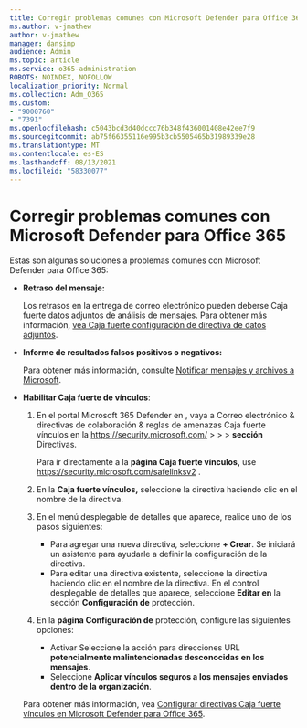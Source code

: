 ```yaml
---
title: Corregir problemas comunes con Microsoft Defender para Office 365
ms.author: v-jmathew
author: v-jmathew
manager: dansimp
audience: Admin
ms.topic: article
ms.service: o365-administration
ROBOTS: NOINDEX, NOFOLLOW
localization_priority: Normal
ms.collection: Adm_O365
ms.custom:
- "9000760"
- "7391"
ms.openlocfilehash: c5043bcd3d40dccc76b348f436001408e42ee7f9
ms.sourcegitcommit: ab75f66355116e995b3cb5505465b31989339e28
ms.translationtype: MT
ms.contentlocale: es-ES
ms.lasthandoff: 08/13/2021
ms.locfileid: "58330077"
---
```

# <a name="fix-common-problems-with-microsoft-defender-for-office-365"></a>Corregir problemas comunes con Microsoft Defender para Office 365

Estas son algunas soluciones a problemas comunes con Microsoft Defender para Office 365:

- **Retraso del mensaje:**

  Los retrasos en la entrega de correo electrónico pueden deberse Caja fuerte datos adjuntos de análisis de mensajes. Para obtener más información, [vea Caja fuerte configuración de directiva de datos adjuntos](https://docs.microsoft.com/microsoft-365/security/office-365-security/safe-attachments#safe-attachments-policy-settings).

- **Informe de resultados falsos positivos o negativos:**

  Para obtener más información, consulte [Notificar mensajes y archivos a Microsoft](https://docs.microsoft.com/microsoft-365/security/office-365-security/report-junk-email-messages-to-microsoft).

- **Habilitar Caja fuerte de vínculos**:

  1. En el portal Microsoft 365 Defender en , vaya a Correo electrónico & directivas de colaboración & reglas de amenazas Caja fuerte vínculos en la <https://security.microsoft.com/>  \>  \>  \>  **sección** Directivas.

     Para ir directamente a la **página Caja fuerte vínculos,** use <https://security.microsoft.com/safelinksv2> .

  2. En la **Caja fuerte vínculos,** seleccione la directiva haciendo clic en el nombre de la directiva.
  3. En el menú desplegable de detalles que aparece, realice uno de los pasos siguientes:
     - Para agregar una nueva directiva, seleccione **+ Crear**. Se iniciará un asistente para ayudarle a definir la configuración de la directiva.
     - Para editar una directiva existente, seleccione la directiva haciendo clic en el nombre de la directiva. En el control desplegable de detalles que aparece, seleccione **Editar en** la sección **Configuración de** protección.
  4. En la **página Configuración de** protección, configure las siguientes opciones:
     - Activar Seleccione la acción para direcciones URL **potencialmente malintencionadas desconocidas en los mensajes**.
     - Seleccione **Aplicar vínculos seguros a los mensajes enviados dentro de la organización**.

  Para obtener más información, vea [Configurar directivas Caja fuerte vínculos en Microsoft Defender para Office 365](https://docs.microsoft.com/microsoft-365/security/office-365-security/set-up-safe-links-policies).
